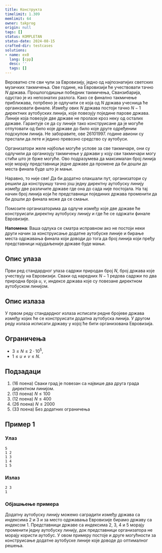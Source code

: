 ```yaml
---
title: Конструкта
timelimit: 1.309
memlimit: 64
owner: takprog
origin: null
tags: []
status: KOMPLETAN
status-date: 2024-08-15
crafted-dir: testcases
solutions:
- name: ex0
  lang: [cpp]
  desc: ''
  tags: []
---
```


Вероватно сте сви чули за Евровизију, једно од најпознатијих светских музичких такмичења. Ове године, на Евровизији ће учествовати тачно $N$ држава. Прошлогодишњи победник такмичења, Сванзибарија, одустао је из непознатих разлога. Како се финално такмичење приближава, потрбено је одлучити се која од $N$ држава учесница ће оргаинзовати финале. Између ових $N$ држава постоји тачно $N-1$ директних аутобуских линија, које повезују поједине парове држава. Линије која повезује две државе не пролазе кроз неку од осталих државе. Гарантује се да су линије тако конструисане да је могуће отпутовати од било које државе до било које друге одређеним подскупом линија. Не заборавите, ове $26101997$. године авиони су престали да лете и једино превозно средство су аутобуси.

Организатори желе најбоље могуће услове за све такмичаре, они су одлучили да организују такмичење у држави у коју сви такмичари могу стићи што је брже могуће. Ово подразумева да максималан број линија које морају представници једне државе да промене да би дошли до места финала буде што је мањи.

Наравно, то није све! Да би додатно олакшали пут, организатори су решили да конструишу тачно још једну директну аутобуску линију између две различите државе где она до сада није постојала. На тај начин број линија који ће представници појединих држава променити да би дошли до финала може да се смањи.

Помозите организаторима да одлуче између које две државе ће конструисати директну аутобуску линију и где ће се одржати финале Евровизије.

**Напомена**: Ваша одлука се сматра исправном ако не постоји неки други начин за конструисање додатне аутобуске линије и бирање места одржавања финала који доводи до тога да број линија који пређу представници најудаљеније државе буде мањи.

## Опис улаза

Први ред стандардног улаза садржи природан број $N$, број држава које учествују на Евровизији. Сваки од наредних $N - 1$ редова садржи по два природна броја $u$, $v$, индексе држава које су повезане директном аутобуском линијом.

## Опис излаза

У првом реду стандардног излаза исписати редне бројеве држава између којих ће се конструисати додатна аутобуска линија. У другом реду излаза исписати државу у којој ће бити организована Евровизија.

## Ограничења

* $3\leq N \leq 2 \cdot 10^5$,
* $1\leq u \neq v \leq N$.

## Подзадаци

1. (16 поена) Сваки град је повезан са највише два друга града директном линијом.
2. (13 поена) $N \leq 100$
3. (12 поена) $N \leq 400$
4. (26 поена) $N \leq 2000$
5. (33 поена) Без додатних ограничења


## Пример 1

### Улаз

```
5
1 2
1 3
1 4
1 5
```

### Излаз

```
2 3
1
```

### Објашњење примера

Додатну аутобуску линију можемо саградити између држава са индексима $2$ и $3$ и за место одржавања Евровизије бирамо државу са индексом $1$. Представници државе са индексима $2$, $3$, $4$ и $5$ морају променити једну аутобуску линију, док представници организатора не морају користи аутобус. У овом примеру постоје и друге могућности за конструисање додатне аутобуске линије које доводе до оптималног решења.


